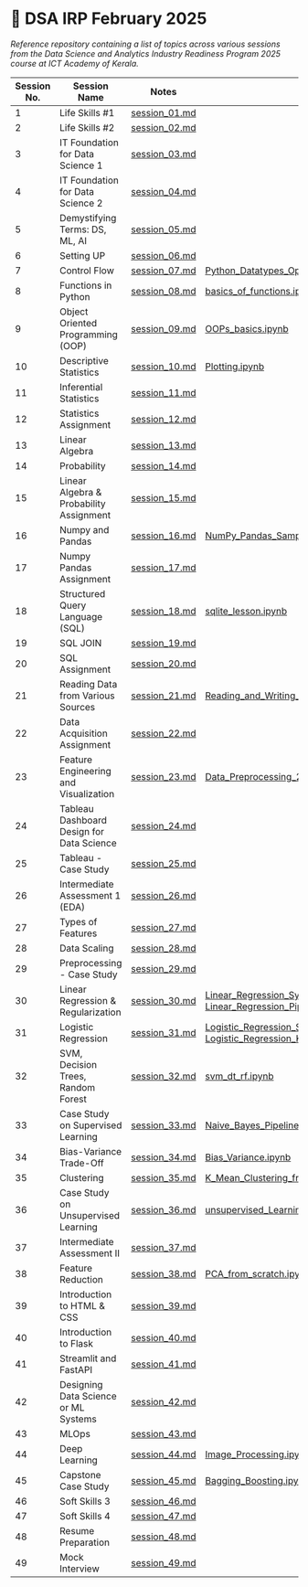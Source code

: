 # 📘 DSA IRP February 2025

_Reference repository containing a list of topics across various sessions from the Data Science and Analytics Industry Readiness Program 2025 course at ICT Academy of Kerala._

| Session No. | Session Name                                                               | Notes                                    | Notebook                                                                 |
|-------------|----------------------------------------------------------------------------|------------------------------------------|--------------------------------------------------------------------------|
| 1           | Life Skills #1                                                             | [session_01.md](notes/session_01.md)     |                                                                          |
| 2           | Life Skills #2                                                             | [session_02.md](notes/session_02.md)     |                                                                          |
| 3           | IT Foundation for Data Science 1                                           | [session_03.md](notes/session_03.md)     |                                                                          |
| 4           | IT Foundation for Data Science 2                                           | [session_04.md](notes/session_04.md)     |                                                                          |
| 5           | Demystifying Terms: DS, ML, AI                                             | [session_05.md](notes/session_05.md)     |                                                                          |
| 6           | Setting UP                                                                 | [session_06.md](notes/session_06.md)     |                                                                          |
| 7           | Control Flow                                                               | [session_07.md](notes/session_07.md)     | [Python_Datatypes_Operators.ipynb](notebooks/Python_Datatypes_Operators.ipynb),[iterative_statements_functions.ipynb](notebooks/iterative_statements_functions.ipynb) |
| 8           | Functions in Python                                                        | [session_08.md](notes/session_08.md)     | [basics_of_functions.ipynb](notebooks/basics_of_functions.ipynb)         |
| 9           | Object Oriented Programming (OOP)                                          | [session_09.md](notes/session_09.md)     | [OOPs_basics.ipynb](notebooks/OOPs_basics.ipynb)                         |
| 10          | Descriptive Statistics                                                     | [session_10.md](notes/session_10.md)     | [Plotting.ipynb](notebooks/Plotting.ipynb)                               |
| 11          | Inferential Statistics                                                     | [session_11.md](notes/session_11.md)     |                                                                          |
| 12          | Statistics Assignment                                                      | [session_12.md](notes/session_12.md)     |                                                                          |
| 13          | Linear Algebra                                                             | [session_13.md](notes/session_13.md)     |                                                                          |
| 14          | Probability                                                                | [session_14.md](notes/session_14.md)     |                                                                          |
| 15          | Linear Algebra & Probability Assignment                                    | [session_15.md](notes/session_15.md)     |                                                                          |
| 16          | Numpy and Pandas                                                           | [session_16.md](notes/session_16.md)     | [NumPy_Pandas_Sample.ipynb](notebooks/NumPy_Pandas_Sample.ipynb)         |
| 17          | Numpy Pandas Assignment                                                    | [session_17.md](notes/session_17.md)     |                                                                          |
| 18          | Structured Query Language (SQL)                                            | [session_18.md](notes/session_18.md)     | [sqlite_lesson.ipynb](notebooks/sqlite_lesson.ipynb)                     |
| 19          | SQL JOIN                                                                   | [session_19.md](notes/session_19.md)     |                                                                          |
| 20          | SQL Assignment                                                             | [session_20.md](notes/session_20.md)     |                                                                          |
| 21          | Reading Data from Various Sources                                          | [session_21.md](notes/session_21.md)     | [Reading_and_Writing_Data.ipynb](notebooks/Reading_and_Writing_Data.ipynb) |
| 22          | Data Acquisition Assignment                                                | [session_22.md](notes/session_22.md)     |                                                                          |
| 23          | Feature Engineering and Visualization                                      | [session_23.md](notes/session_23.md)     | [Data_Preprocessing_2.ipynb](notebooks/Data_Preprocessing_2.ipynb)       |
| 24          | Tableau Dashboard Design for Data Science                                  | [session_24.md](notes/session_24.md)     |                                                                          |
| 25          | Tableau - Case Study                                                       | [session_25.md](notes/session_25.md)     |                                                                          |
| 26          | Intermediate Assessment 1 (EDA)                                            | [session_26.md](notes/session_26.md)     |                                                                          |
| 27          | Types of Features                                                          | [session_27.md](notes/session_27.md)     |                                                                          |
| 28          | Data Scaling                                                               | [session_28.md](notes/session_28.md)     |                                                                          |
| 29          | Preprocessing - Case Study                                                 | [session_29.md](notes/session_29.md)     |                                                                          |
| 30          | Linear Regression & Regularization                                         | [session_30.md](notes/session_30.md)     | [Linear_Regression_Synthetic_Data.ipynb](notebooks/Linear_Regression_Synthetic_Data.ipynb), [Linear_Regression_Pipeline_Wine_Data.ipynb](notebooks/Linear_Regression_Pipeline_Wine_Data.ipynb) |
| 31          | Logistic Regression                                                        | [session_31.md](notes/session_31.md)     | [Logistic_Regression_Simple_Data.ipynb](notebooks/Logistic_Regression_Simple_Data.ipynb), [Logistic_Regression_KNN.ipynb](notebooks/Logistic_Regression_KNN.ipynb) |
| 32          | SVM, Decision Trees, Random Forest                                         | [session_32.md](notes/session_32.md)     | [svm_dt_rf.ipynb](notebooks/svm_dt_rf.ipynb)                            |
| 33          | Case Study on Supervised Learning                                          | [session_33.md](notes/session_33.md)     | [Naive_Bayes_Pipeline.ipynb](notebooks/Naive_Bayes_Pipeline.ipynb), [Naive_Bayes_Pipeline_Non_Tech.ipynb](notebooks/Naive_Bayes_Pipeline_Non_Tech.ipynb) |
| 34          | Bias-Variance Trade-Off                                                    | [session_34.md](notes/session_34.md)     | [Bias_Variance.ipynb](notebooks/Bias_Variance.ipynb)                    |
| 35          | Clustering                                                                 | [session_35.md](notes/session_35.md)     | [K_Mean_Clustering_from_scratch.ipynb](notebooks/K_Mean_Clustering_from_scratch.ipynb) |
| 36          | Case Study on Unsupervised Learning                                        | [session_36.md](notes/session_36.md)     | [unsupervised_Learning_K_means.ipy](notebooks/unsupervised_Learning_K_means.ipynb) |
| 37          | Intermediate Assessment II                                                 | [session_37.md](notes/session_37.md)     |                                                                          |
| 38          | Feature Reduction                                                          | [session_38.md](notes/session_38.md)     | [PCA_from_scratch.ipynb](notebooks/PCA_from_scratch.ipynb)                |
| 39          | Introduction to HTML & CSS                                                 | [session_39.md](notes/session_39.md)     |                                                                          |
| 40          | Introduction to Flask                                                      | [session_40.md](notes/session_40.md)     |                                                                          |
| 41          | Streamlit and FastAPI                                                      | [session_41.md](notes/session_41.md)     |                                                                          |
| 42          | Designing Data Science or ML Systems                                       | [session_42.md](notes/session_42.md)     |                                                                          |
| 43          | MLOps                                                                      | [session_43.md](notes/session_43.md)     |                                                                          |
| 44          | Deep Learning                                                              | [session_44.md](notes/session_44.md)     | [Image_Processing.ipynb](notebooks/Image_Processing.ipynb)              |
| 45          | Capstone Case Study                                                        | [session_45.md](notes/session_45.md)     | [Bagging_Boosting.ipynb](notebooks/Bagging_Boosting.ipynb)              |
| 46          | Soft Skills 3                                                              | [session_46.md](notes/session_46.md)     |                                                                          |
| 47          | Soft Skills 4                                                              | [session_47.md](notes/session_47.md)     |                                                                          |
| 48          | Resume Preparation                                                         | [session_48.md](notes/session_48.md)     |                                                                          |
| 49          | Mock Interview                                                             | [session_49.md](notes/session_49.md)     |                                                                          |
